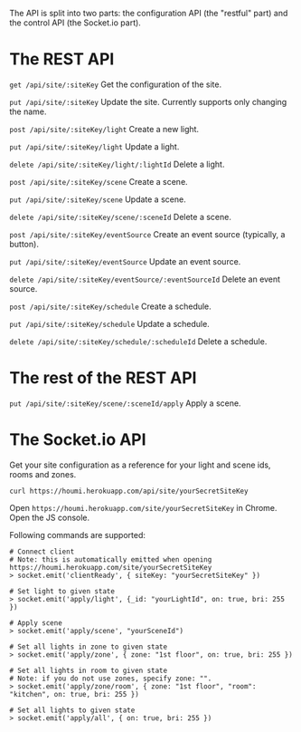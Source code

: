 The API is split into two parts: the configuration API (the "restful" part) and the control API (the Socket.io part).

# The REST API

`get /api/site/:siteKey` Get the configuration of the site.

`put /api/site/:siteKey` Update the site. Currently supports only changing the name.

`post /api/site/:siteKey/light` Create a new light.

`put /api/site/:siteKey/light` Update a light.

`delete /api/site/:siteKey/light/:lightId` Delete a light.

`post /api/site/:siteKey/scene` Create a scene.

`put /api/site/:siteKey/scene` Update a scene.

`delete /api/site/:siteKey/scene/:sceneId` Delete a scene.

`post /api/site/:siteKey/eventSource` Create an event source (typically, a button).

`put /api/site/:siteKey/eventSource` Update an event source.

`delete /api/site/:siteKey/eventSource/:eventSourceId` Delete an event source.

`post /api/site/:siteKey/schedule` Create a schedule.

`put /api/site/:siteKey/schedule` Update a schedule.

`delete /api/site/:siteKey/schedule/:scheduleId` Delete a schedule.

# The rest of the REST API

`put /api/site/:siteKey/scene/:sceneId/apply` Apply a scene.

# The Socket.io API

Get your site configuration as a reference for your light and scene ids, rooms and zones.

    curl https://houmi.herokuapp.com/api/site/yourSecretSiteKey

Open `https://houmi.herokuapp.com/site/yourSecretSiteKey` in Chrome. Open the JS console.

Following commands are supported:

    # Connect client
    # Note: this is automatically emitted when opening https://houmi.herokuapp.com/site/yourSecretSiteKey
    > socket.emit('clientReady', { siteKey: "yourSecretSiteKey" })

    # Set light to given state
    > socket.emit('apply/light', {_id: "yourLightId", on: true, bri: 255 })

    # Apply scene
    > socket.emit('apply/scene', "yourSceneId")

    # Set all lights in zone to given state
    > socket.emit('apply/zone', { zone: "1st floor", on: true, bri: 255 })

    # Set all lights in room to given state
    # Note: if you do not use zones, specify zone: "".
    > socket.emit('apply/zone/room', { zone: "1st floor", "room": "kitchen", on: true, bri: 255 })

    # Set all lights to given state
    > socket.emit('apply/all', { on: true, bri: 255 })
